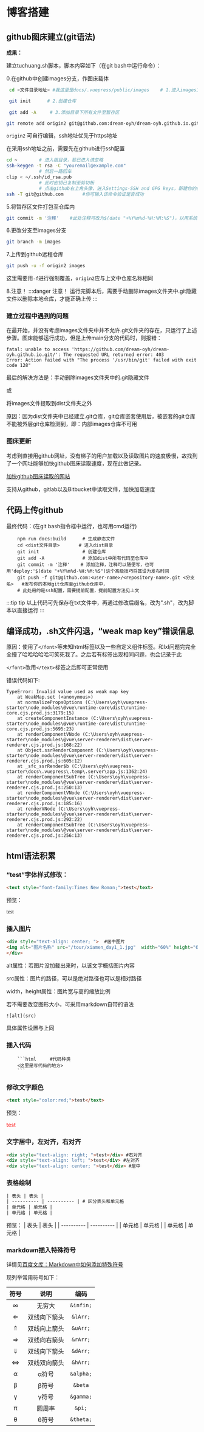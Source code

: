 # 博客搭建

## github图床建立(git语法)

**成果：**

建立tuchuang.sh脚本，脚本内容如下（在git bash中运行命令）：

0.在github中创建images分支，作图床载体


```sh
 cd <文件目录地址> #我这里是docs/.vuepress/public/images    # 1.进入images文件目录下

 git init      # 2.创建仓库
 
 git add -A     # 3.添加目录下所有文件至暂存区

git remote add origin2 git@github.com:dream-oyh/dream-oyh.github.io.git     # 4.连接远程仓库
```

```origin2``` 可自行编辑，ssh地址优先于https地址

在采用ssh地址之前，需要先在github进行ssh配置
```sh
cd ~        # 进入根目录，若已进入请忽略
ssh-keygen -t rsa -C "youremail@example.com"
            # 然后一路回车
clip < ~/.ssh/id_rsa.pub
            # 此时密钥已复制至剪切板
            # 点击github右上角头像，进入Settings-SSH and GPG keys，新建你的ssh key并粘贴内容，标题可不写
ssh -T git@github.com       #你可输入该命令验证是否成功
```


5.将暂存区文件打包至仓库内
```sh
git commit -m '注释'    #此处注释可改为$(date "+%Y%m%d-%H:%M:%S")，以用系统时间代替
```

6.更改分支至images分支
``` sh
git branch -m images
```

7.上传到github远程仓库
``` sh
git push -u -f origin2 images
```

这里需要用```-f```进行强制覆盖，```origin2```应与上文中仓库名称相同

8.注意！
:::danger 注意！
运行完脚本后，需要手动删除images文件夹中.git隐藏文件以删除本地仓库，才能正确上传
:::

### 建立过程中遇到的问题

在最开始，并没有考虑images文件夹中并不允许.git文件夹的存在，只运行了上述步骤。图床能够运行成功，但是上传main分支的代码时，则报错：
``` 
fatal: unable to access 'https://github.com/dream-oyh/dream-oyh.github.io.git/': The requested URL returned error: 403
Error: Action failed with "The process '/usr/bin/git' failed with exit code 128"
```

最后的解决方法是：手动删除images文件夹中的.git隐藏文件

或

将images文件提取到dist文件夹之外

原因：因为dist文件夹中已经建立.git仓库，git仓库嵌套使用后，被嵌套的git仓库不能被外层git仓库检测到，即：内部images仓库不可用

### 图床更新

考虑到直接用github网址，没有<span class="mask" title="嘿嘿嘿，被发现了捏~">梯子</span>的用户加载以及读取图片的速度极慢，故找到了一个网址能够加快github图床读取速度，现在此做记录。

[加快github图床读取的网站](https://statically.io/)

支持从github，gitlab以及Bitbucket中读取文件，加快加载速度

## 代码上传github

最终代码：(在git bash指令框中运行，也可用cmd运行)
```
    npm run docs:build      # 生成静态文件
    cd <dist文件目录>       # 进入dist目录
    git init                # 创建仓库
    git add -A              # 添加dist中所有代码至仓库中
    git commit -m '注释'    # 添加注释，注释可以随便写，也可用'deploy:'$(date "+%Y%m%d-%H:%M:%S")这个高级技巧将其设为发布时间
    git push -f git@github.com:<user-name>/<repository-name>.git <分支名>   #发布你的本地git仓库至github仓库中，
    # 此处用的是ssh配置，需要提前配置，提前配置方法见上文
```

:::tip tip
以上代码可先保存在txt文件中，再通过修改后缀名，改为".sh"，改为脚本以直接运行
:::

## 编译成功，.sh文件闪退，“weak map key”错误信息

原因：使用了`</font>`等未知html标签以及一些自定义组件标签。和lxl问题完完全全撞了哈哈哈哈哈可笑死我了。之后若有标签出现相同问题，也会记录于此

`</font>`改用`</text>`标签之后即可正常使用

错误代码如下:
```
TypeError: Invalid value used as weak map key
    at WeakMap.set (<anonymous>)
    at normalizePropsOptions (C:\Users\oyh\vuepress-starter\node_modules\@vue\runtime-core\dist\runtime-core.cjs.prod.js:3179:15)
    at createComponentInstance (C:\Users\oyh\vuepress-starter\node_modules\@vue\runtime-core\dist\runtime-core.cjs.prod.js:5695:23)
    at renderComponentVNode (C:\Users\oyh\vuepress-starter\node_modules\@vue\server-renderer\dist\server-renderer.cjs.prod.js:168:22)
    at Object.ssrRenderComponent (C:\Users\oyh\vuepress-starter\node_modules\@vue\server-renderer\dist\server-renderer.cjs.prod.js:605:12)
    at _sfc_ssrRender$b (C:\Users\oyh\vuepress-starter\docs\.vuepress\.temp\.server\app.js:1362:24)
    at renderComponentSubTree (C:\Users\oyh\vuepress-starter\node_modules\@vue\server-renderer\dist\server-renderer.cjs.prod.js:250:13)
    at renderComponentVNode (C:\Users\oyh\vuepress-starter\node_modules\@vue\server-renderer\dist\server-renderer.cjs.prod.js:185:16)
    at renderVNode (C:\Users\oyh\vuepress-starter\node_modules\@vue\server-renderer\dist\server-renderer.cjs.prod.js:292:22)
    at renderComponentSubTree (C:\Users\oyh\vuepress-starter\node_modules\@vue\server-renderer\dist\server-renderer.cjs.prod.js:256:13)

```

## html语法积累

### “test”字体样式修改：

```html
<text style="font-family:Times New Roman;">test</text>
```

预览：

<text style="font-family:Times New Roman;">test</text>

### 插入图片

```html
<div style="text-align: center; ">  #居中图片
<img alt="图片名称" src="/tour/xiamen_day1_1.jpg"  width="60%" height="60%">
</div>
```
alt属性：若图片没加载出来时，以该文字概括图片内容

src属性：图片的路径，可以是绝对路径也可以是相对路径

width，height属性：图片宽与高的缩放比例

若不需要改变图形大小，可采用markdown自带的语法

```
![alt](src)
```

具体属性设置与上同

### 插入代码
```
    ```html     #代码种类
    <这里是写代码的地方>
    ```
```
### 修改文字颜色

``` html
<text style="color:red;">test</text>
```

预览：

<text style="color:red;">test</text>

### 文字居中，左对齐，右对齐

```html
<div style="text-align: right; ">test</div> #右对齐
<div style="text-align: left; ">test</div> #左对齐
<div style="text-align: center; ">test</div> #居中
```

### 表格绘制

```html
| 表头 | 表头 |
| ---------- | ---------- | # 区分表头和单元格
| 单元格 | 单元格 |
| 单元格 | 单元格 |
```

预览：
| 表头 | 表头 |
| ---------- | ---------- |
| 单元格 | 单元格 |
| 单元格 | 单元格 |

### markdown插入特殊符号

详情见[百度文库：Markdown中如何添加特殊符号](https://wenku.baidu.com/view/49ed8c3a2179168884868762caaedd3383c4b509.html)

现列举常用符号如下：

|符号|说明|编码|
| :----------: | :----------: | :----------: |
|&infin;|无穷大|`&infin;`|
|&lArr;|双线向下箭头|`&lArr;`|
|&uArr;|双线向上箭头|`&uArr;`|
|&rArr;|双线向右箭头|`&rArr;`|
|&dArr;|双线向下箭头|`&dArr;`|
|&hArr;|双线双向箭头|`&hArr;`|
|&alpha;|&alpha;符号|`&alpha;`|
|&beta;|&beta;符号|`&beta`|
|&gamma;|&gamma;符号|`&gamma;`|
|&pi;|圆周率|`&pi;`|
|&theta;|&theta;符号|`&theta;`|
